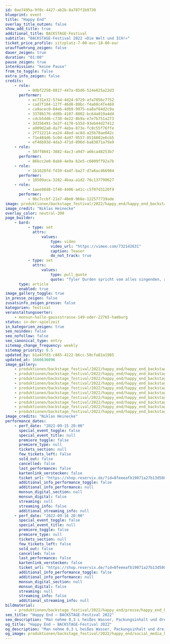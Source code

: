```yaml
---
id: 0ae7495a-9f0c-4427-ab2b-8a787f1b9730
blueprint: event
title: "Happy End"
overlay_title_nutzen: false
show_add_title: true
additional_title: BACKSTAGE-Festival
subtitle: "BACKSTAGE-Festival 2022 »Die Welt und ICH!«"
ticket_price_profile: sitzplatz-7-00-eur-18-00-eur
urauffuehrung_zeigen: false
dauer_zeigen: true
duration: "01:00"
pause_zeigen: true
intermission: "keine Pause"
from_to_toggle: false
extra_info_zeigen: false
credits:
    - role:
          - 0dbf2250-8817-447a-85d6-524e025a22d3
      performer:
          - ec731e32-5744-4d24-9729-afa7056c7752
          - cad7f104-127f-46d8-89bc-f4a68c4fe469
          - ca9acec0-04eb-4db9-9975-ea8af84d2c9a
          - 3378b176-dd8b-4107-8802-bc64a019a4d4
          - cdcb5dd6-c738-4e22-8b9a-e7e7b751a273
          - 3d356491-3e2f-4178-b35d-93eb44d27412
          - a909d2a8-da7f-4eba-873e-fc8c55f76ffe
          - 2f712214-ea24-48ed-ac8d-a25b78ae042c
          - 71e484d6-5c0d-4a97-9557-8516802e6cb5
          - ef46b93d-4da3-471d-896d-ba83871a79a9
    - role:
          - 58ff8041-3882-4ac3-a9d7-a66ca48253b7
      performer:
          - 86bcc2e0-0ab8-4e9a-b2e5-c6009ff92a7b
    - role:
          - 1b1628fd-fd39-4a4f-ba27-d7a6ac466984
      performer:
          - 10509aca-3282-4baa-a1d2-76c137799627
    - role:
          - 1aee98d8-1f40-4406-a41c-c5f07d3120f9
      performer:
          - 9bc7ccbf-21e7-40e0-966e-122577739ade
image: produktionen/backstage_festival/2022/happy_end/happy_end_backstage_07_c_niklas_heinecke.jpg
image_credit: "Niklas Heinecke"
overlay_color: neutral-200
page_builder:
    - bard:
          - type: set
            attrs:
                values:
                    type: video
                    video_url: "https://vimeo.com/732142631"
                    caption: Teaser
                    do_not_track: true
          - type: set
            attrs:
                values:
                    type: pull_quote
                    quote: "Tyler Durden spricht vom alles singenden, alles tanzenden Mist des Universums, und gemeint sind wir. Wir, die wir in der Schleife hängen. Wir, die wir du sind. Wir, die darauf warten, mit dem Aufhören anzufangen. Die Schnur des Telefons legt sich um unsere Hälse, und die Zeit zieht. Das Leerzeichen des Telefons im Einklang mit unserem Puls. Verweile doch, du bist so schön! Staub und Sentimentalitäten legen sich nieder, verdunkeln alles Gewesene. Wir sind unfruchtbar wie noch nie zuvor,\_und morgen ist Geburt: Man nehme 0,3 L heißes Wasser, Packungsinhalt und drei Minuten deiner Zeit. Schluck es ordentlich runter, dein Leben. Lass es dir schmecken, auf dass dir nie was besser schmeckte! Wonach riecht für dich der Knall?"
      type: article
      enabled: true
image_gallery_toggle: true
in_presse_zeigen: false
zusatsinfo_zeigen_presse: false
kategorien: festival
veranstaltungsoerter:
    - monsun-halle-gaussstrasse-149-oder-22765-hamburg
status: in-der-spielzeit
in_kategorien_zeigen: true
seo_noindex: false
seo_nofollow: false
seo_canonical_type: entry
sitemap_change_frequency: weekly
sitemap_priority: 0.5
updated_by: b1a43fd3-c865-4122-b6cc-50cfa81a1985
updated_at: 1666636096
image_gallery:
    - produktionen/backstage_festival/2022/happy_end/happy_end_backstage_05_c_niklas_heinecke.jpg
    - produktionen/backstage_festival/2022/happy_end/happy_end_backstage_10_c_niklas_heinecke.jpg
    - produktionen/backstage_festival/2022/happy_end/happy_end_backstage_04_c_niklas_heinecke.jpg
    - produktionen/backstage_festival/2022/happy_end/happy_end_backstage_13_c_niklas_heinecke.jpg
    - produktionen/backstage_festival/2022/happy_end/happy_end_backstage_02_c_niklas_heinecke.jpg
    - produktionen/backstage_festival/2022/happy_end/happy_end_backstage_03_c_niklas_heinecke.jpg
    - produktionen/backstage_festival/2022/happy_end/happy_end_backstage_08_c_niklas_heinecke.jpg
    - produktionen/backstage_festival/2022/happy_end/happy_end_backstage_09_c_niklas_heinecke.jpg
    - produktionen/backstage_festival/2022/happy_end/happy_end_backstage_11_c_niklas_heinecke.jpg
    - produktionen/backstage_festival/2022/happy_end/happy_end_backstage_12_c_niklas_heinecke.jpg
image_credits: "Niklas Heinecke"
performance_dates:
    - perf_date: "2022-09-15 20:00"
      special_event_toggle: false
      special_event_title: null
      premiere_toggle: false
      premiere_type: null
      tickets_section: null
      few_tickets_left: false
      sold_out: false
      cancelled: false
      last_performance: false
      kartenlink_verstecken: false
      ticket_url: "https://shop.reservix.de/?id=8feeeafb19071a27b13d5083379d95183e9ab490f2f135faf80b2fecfc1ba00f2aba7ad8945f4a4292549eb86feddc1b&vID=7337&eventGrpID=413222&eventID=1986156"
      additional_info_performance_toggle: false
      additional_info_performance: null
      monsun_digital_section: null
      monsun_digital: false
      streaming: null
      streaming_info: false
      additional_streaming_info: null
    - perf_date: "2022-09-16 20:00"
      special_event_toggle: false
      special_event_title: null
      premiere_toggle: false
      premiere_type: null
      tickets_section: null
      few_tickets_left: false
      sold_out: false
      cancelled: false
      last_performance: false
      kartenlink_verstecken: false
      ticket_url: "https://shop.reservix.de/?id=8feeeafb19071a27b13d5083379d95183e9ab490f2f135faf80b2fecfc1ba00f2aba7ad8945f4a4292549eb86feddc1b&vID=7337&eventGrpID=413222&eventID=1986157"
      additional_info_performance_toggle: false
      additional_info_performance: null
      monsun_digital_section: null
      monsun_digital: false
      streaming: null
      streaming_info: false
      additional_streaming_info: null
bildmaterial:
    - produktionen/backstage_festival/2022/happy_end/presse/happy_end_backstage_c_niklas_heinecke_monsun.zip
seo_title: "Happy End – BACKSTAGE-Festival 2022"
seo_description: "Man nehme 0,3 L heißes Wasser, Packungsinhalt und drei Minuten deiner Zeit. Schluck es ordentlich runter, dein Leben. Lass es dir schmecken."
og_title: "Happy End – BACKSTAGE-Festival 2022"
og_description: "Man nehme 0,3 L heißes Wasser, Packungsinhalt und drei Minuten deiner Zeit. Schluck es ordentlich runter, dein Leben. Lass es dir schmecken."
og_image: produktionen/backstage_festival/2022/happy_end/social_media_happy_end_backstage_c_niklas_heinecke.jpg
---
```

